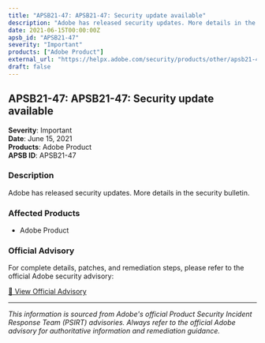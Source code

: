 ```yaml
---
title: "APSB21-47: APSB21-47: Security update available"
description: "Adobe has released security updates. More details in the security bulletin."
date: 2021-06-15T00:00:00Z
apsb_id: "APSB21-47"
severity: "Important"
products: ["Adobe Product"]
external_url: "https://helpx.adobe.com/security/products/other/apsb21-47.html"
draft: false
---
```


## APSB21-47: APSB21-47: Security update available

**Severity**: Important  
**Date**: June 15, 2021  
**Products**: Adobe Product  
**APSB ID**: APSB21-47

### Description

Adobe has released security updates. More details in the security bulletin.

### Affected Products

- Adobe Product


### Official Advisory

For complete details, patches, and remediation steps, please refer to the official Adobe security advisory:

[🔗 View Official Advisory](https://helpx.adobe.com/security/products/other/apsb21-47.html)

---

*This information is sourced from Adobe's official Product Security Incident Response Team (PSIRT) advisories. Always refer to the official Adobe advisory for authoritative information and remediation guidance.*
